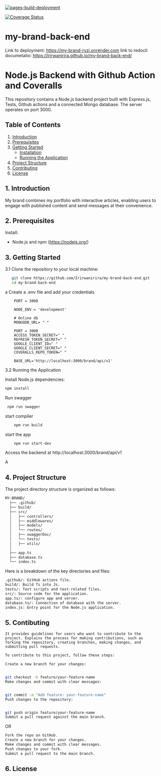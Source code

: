 [![pages-build-deployment](https://github.com/Irirwanirira/my-brand-back-end/actions/workflows/pages/pages-build-deployment/badge.svg)](https://github.com/Irirwanirira/my-brand-back-end/actions/workflows/pages/pages-build-deployment) 


[![Coverage Status](https://coveralls.io/repos/github/Irirwanirira/my-brand-back-end/badge.svg?branch=dev)](https://coveralls.io/github/Irirwanirira/my-brand-back-end?branch=dev)

# my-brand-back-end
Link to deployment: https://my-brand-rvzj.onrender.com
link to redocli documetatio: https://irirwanirira.github.io/my-brand-back-end/

# Node.js Backend with Github Action and Coveralls

This repository contains a Node.js backend project built with Express.js, Tests, Github actions and a connected Mongo database. The server operates on port 3000.

## Table of Contents

1. [Introduction](#introduction)
2. [Prerequisites](#prerequisites)
3. [Getting Started](#getting-started)
    - [Installation](#installation)
    - [Running the Application](#running-the-application)
4. [Project Structure](#project-structure)
5. [Contributing](#contributing)
6. [License](#license)

## 1. Introduction

My brand combines my portfolio with interactive articles, enabling users to engage with published content and send messages at their convenience.


## 2. Prerequisites
Install:
- Node.js and npm (https://nodejs.org/)

## 3. Getting Started


3.1 Clone the repository to your local machine:

```bash
   git clone https://github.com/Irirwanirira/my-brand-back-end.git
   cd my-brand-back-end
```

a Create a .env file and add your credentials

```
    PORT = 3000

    NODE_ENV = 'development'

    # Online db
    MONGODB_URL= " "
   
    PORT = 3000
    ACCESS_TOKEN_SECRET=" "
    REFRESH_TOKEN_SECRET=" "
    GOOGLE_CLIENT_ID=" "
    GOOGLE_CLIENT_SECRET=" "
    COVERALLS_REPO_TOKEN=" "

    BASE_URL='http://localhost:3000/brand/api/v1'
```

3.2 Running the Application

Install Node.js dependencies:

```bash
npm install
```
Run swagger
```bash
 npm run swagger
```

start compiler
```bash
    npm run build
```

start the app
```bash
    npm run start-dev
```

Access the backend at http://localhost:3000/brand/api/v1

A

## 4. Project Structure 
The project directory structure is organized as follows:

```bash
MY-BRAND/
  ├── .github/
  ├── build/
  ├── src/
  │   ├── controllers/
  │   ├── middlewares/
  │   ├── models/
  │   └── routes/ 
  │   ├── swaggerDoc/
  │   └── tests/ 
  │   ├── utils/
  │
  ├── app.ts
  ├── database.ts
  └── index.ts
```
Here is a breakdown of the key directories and files:

```bash
.github/: GitHub actions file.
build/: Build Ts into Js.
tests/: Test scripts and test-related files.
src/: Source code for the application.
app.ts/: configure app and server.
database.ts/: Connection of database with the server.
index.js: Entry point for the Node.js application.
```
## 5. Contibuting
    It provides guidelines for users who want to contribute to the project. Explains the process for making contributions, such as forking the repository, creating branches, making changes, and submitting pull requests.

```bash
To contribute to this project, follow these steps:

Create a new branch for your changes:


git checkout -b feature/your-feature-name
Make changes and commit with clear messages:


git commit -m "Add feature: your-feature-name"
Push changes to the repository:


git push origin feature/your-feature-name
Submit a pull request against the main branch.

```
OR

```bash
Fork the repo on GitHub.
Create a new branch for your changes.
Make changes and commit with clear messages.
Push changes to your fork.
Submit a pull request to the main branch.
```
## 6. License



